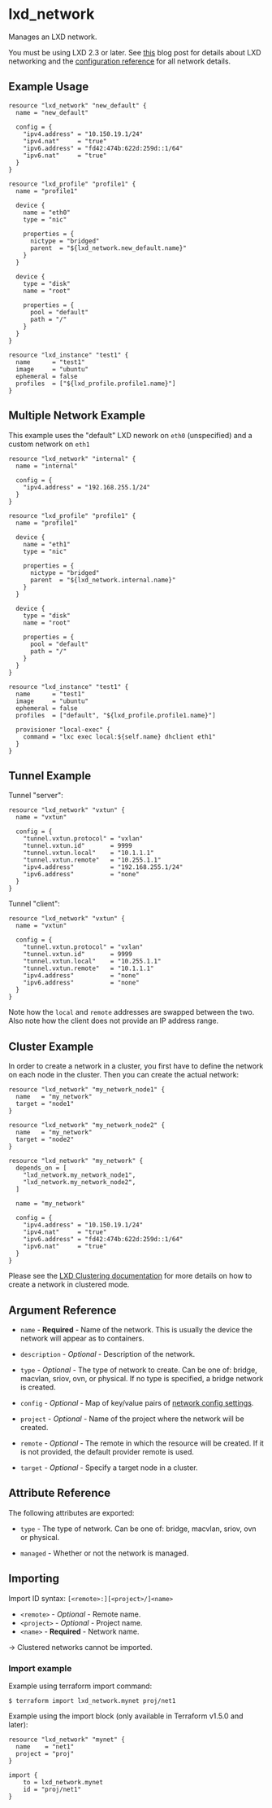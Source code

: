 # lxd_network

Manages an LXD network.

You must be using LXD 2.3 or later. See
[this](https://www.stgraber.org/2016/10/27/network-management-with-lxd-2-3/)
blog post for details about LXD networking and the
[configuration reference](https://documentation.ubuntu.com/lxd/en/latest/explanation/networks/)
for all network details.

## Example Usage

```hcl
resource "lxd_network" "new_default" {
  name = "new_default"

  config = {
    "ipv4.address" = "10.150.19.1/24"
    "ipv4.nat"     = "true"
    "ipv6.address" = "fd42:474b:622d:259d::1/64"
    "ipv6.nat"     = "true"
  }
}

resource "lxd_profile" "profile1" {
  name = "profile1"

  device {
    name = "eth0"
    type = "nic"

    properties = {
      nictype = "bridged"
      parent  = "${lxd_network.new_default.name}"
    }
  }

  device {
    type = "disk"
    name = "root"

    properties = {
      pool = "default"
      path = "/"
    }
  }
}

resource "lxd_instance" "test1" {
  name      = "test1"
  image     = "ubuntu"
  ephemeral = false
  profiles  = ["${lxd_profile.profile1.name}"]
}
```

## Multiple Network Example

This example uses the "default" LXD nework on `eth0` (unspecified) and a
custom network on `eth1`

```hcl
resource "lxd_network" "internal" {
  name = "internal"

  config = {
    "ipv4.address" = "192.168.255.1/24"
  }
}

resource "lxd_profile" "profile1" {
  name = "profile1"

  device {
    name = "eth1"
    type = "nic"

    properties = {
      nictype = "bridged"
      parent  = "${lxd_network.internal.name}"
    }
  }

  device {
    type = "disk"
    name = "root"

    properties = {
      pool = "default"
      path = "/"
    }
  }
}

resource "lxd_instance" "test1" {
  name      = "test1"
  image     = "ubuntu"
  ephemeral = false
  profiles  = ["default", "${lxd_profile.profile1.name}"]

  provisioner "local-exec" {
    command = "lxc exec local:${self.name} dhclient eth1"
  }
}
```

## Tunnel Example

Tunnel "server":

```hcl
resource "lxd_network" "vxtun" {
  name = "vxtun"

  config = {
    "tunnel.vxtun.protocol" = "vxlan"
    "tunnel.vxtun.id"       = 9999
    "tunnel.vxtun.local"    = "10.1.1.1"
    "tunnel.vxtun.remote"   = "10.255.1.1"
    "ipv4.address"          = "192.168.255.1/24"
    "ipv6.address"          = "none"
  }
}
```

Tunnel "client":

```hcl
resource "lxd_network" "vxtun" {
  name = "vxtun"

  config = {
    "tunnel.vxtun.protocol" = "vxlan"
    "tunnel.vxtun.id"       = 9999
    "tunnel.vxtun.local"    = "10.255.1.1"
    "tunnel.vxtun.remote"   = "10.1.1.1"
    "ipv4.address"          = "none"
    "ipv6.address"          = "none"
  }
}
```

Note how the `local` and `remote` addresses are swapped between the two.
Also note how the client does not provide an IP address range.

## Cluster Example

In order to create a network in a cluster, you first have to
define the network on each node in the cluster. Then you can create
the actual network:

```hcl
resource "lxd_network" "my_network_node1" {
  name   = "my_network"
  target = "node1"
}

resource "lxd_network" "my_network_node2" {
  name   = "my_network"
  target = "node2"
}

resource "lxd_network" "my_network" {
  depends_on = [
    "lxd_network.my_network_node1",
    "lxd_network.my_network_node2",
  ]

  name = "my_network"

  config = {
    "ipv4.address" = "10.150.19.1/24"
    "ipv4.nat"     = "true"
    "ipv6.address" = "fd42:474b:622d:259d::1/64"
    "ipv6.nat"     = "true"
  }
}
```

Please see the [LXD Clustering documentation](https://documentation.ubuntu.com/lxd/en/latest/howto/cluster_config_networks/)
for more details on how to create a network in clustered mode.


## Argument Reference

* `name` - **Required** - Name of the network. This is usually the device the
	network will appear as to containers.

* `description` - *Optional* - Description of the network.

* `type` - *Optional* - The type of network to create. Can be one of: bridge,
  macvlan, sriov, ovn, or physical. If no type is specified, a bridge network
  is created.

* `config` - *Optional* - Map of key/value pairs of
	[network config settings](https://documentation.ubuntu.com/lxd/en/latest/networks/).

* `project` - *Optional* - Name of the project where the network will be created.

* `remote` - *Optional* - The remote in which the resource will be created. If
	it is not provided, the default provider remote is used.

* `target` - *Optional* - Specify a target node in a cluster.

## Attribute Reference

The following attributes are exported:

* `type` - The type of network. Can be one of: bridge, macvlan, sriov, ovn or
  physical.

* `managed` - Whether or not the network is managed.

## Importing

Import ID syntax: `[<remote>:][<project>/]<name>`

* `<remote>` - *Optional* - Remote name.
* `<project>` - *Optional* - Project name.
* `<name>` - **Required** - Network name.

-> Clustered networks cannot be imported.

### Import example

Example using terraform import command:

```shell
$ terraform import lxd_network.mynet proj/net1
```

Example using the import block (only available in Terraform v1.5.0 and later):

```hcl
resource "lxd_network" "mynet" {
  name    = "net1"
  project = "proj"
}

import {
    to = lxd_network.mynet
    id = "proj/net1"
}
```
